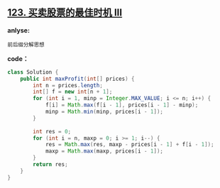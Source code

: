 ## [123. 买卖股票的最佳时机 III](https://leetcode-cn.com/problems/best-time-to-buy-and-sell-stock-iii/)

**anlyse:**

```
前后缀分解思想
```

**code：**

```java
class Solution {
    public int maxProfit(int[] prices) {
        int n = prices.length;
        int[] f = new int[n + 1];
        for (int i = 1, minp = Integer.MAX_VALUE; i <= n; i++) {
            f[i] = Math.max(f[i - 1], prices[i - 1] - minp);
            minp = Math.min(minp, prices[i - 1]);
        }
        
        int res = 0;
        for (int i = n, maxp = 0; i >= 1; i--) {
            res = Math.max(res, maxp - prices[i - 1] + f[i - 1]);
            maxp = Math.max(maxp, prices[i - 1]);
        }
        return res;
    }
}
```

